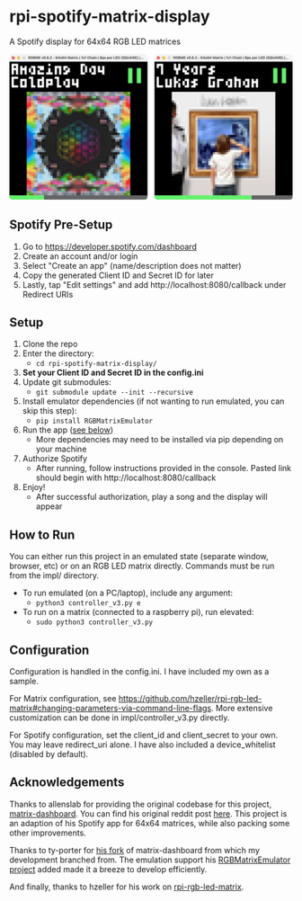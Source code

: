# rpi-spotify-matrix-display

A Spotify display for 64x64 RGB LED matrices

![emulator screenshot](screenshot.png)

## Spotify Pre-Setup
1. Go to https://developer.spotify.com/dashboard
2. Create an account and/or login
3. Select "Create an app" (name/description does not matter)
4. Copy the generated Client ID and Secret ID for later
5. Lastly, tap "Edit settings" and add http://localhost:8080/callback under Redirect URIs

## Setup
1. Clone the repo
2. Enter the directory:
   - `cd rpi-spotify-matrix-display/`
3. **Set your Client ID and Secret ID in the config.ini**
4. Update git submodules:
   - `git submodule update --init --recursive`
5. Install emulator dependencies (if not wanting to run emulated, you can skip this step):
   - `pip install RGBMatrixEmulator`
6. Run the app ([see below](#how-to-run))
   - More dependencies may need to be installed via pip depending on your machine
7. Authorize Spotify
   - After running, follow instructions provided in the console. Pasted link should begin with http://localhost:8080/callback
8. Enjoy!
   - After successful authorization, play a song and the display will appear

## How to Run
You can either run this project in an emulated state (separate window, browser, etc) or on an RGB LED matrix directly. Commands must be run from the impl/ directory.

- To run emulated (on a PC/laptop), include any argument:
    - `python3 controller_v3.py e`
- To run on a matrix (connected to a raspberry pi), run elevated:
    - `sudo python3 controller_v3.py`

## Configuration
Configuration is handled in the config.ini. I have included my own as a sample. 

For Matrix configuration, see https://github.com/hzeller/rpi-rgb-led-matrix#changing-parameters-via-command-line-flags. More extensive customization can be done in impl/controller_v3.py directly.

For Spotify configuration, set the client_id and client_secret to your own. You may leave redirect_uri alone. I have also included a device_whitelist (disabled by default).

## Acknowledgements
Thanks to allenslab for providing the original codebase for this project, [matrix-dashboard](https://github.com/allenslab/matrix-dashboard). You can find his original reddit post [here](https://www.reddit.com/r/3Dprinting/comments/ujyy4g/i_designed_and_3d_printed_a_led_matrix_dashboard/). This project is an adaption of his Spotify app for 64x64 matrices, while also packing some other improvements.

Thanks to ty-porter for [his fork](https://github.com/ty-porter/matrix-dashboard) of matrix-dashboard from which my development branched from. The emulation support his [RGBMatrixEmulator project](https://github.com/ty-porter/RGBMatrixEmulator) added made it a breeze to develop efficiently.

And finally, thanks to hzeller for his work on [rpi-rgb-led-matrix](https://github.com/hzeller/rpi-rgb-led-matrix).